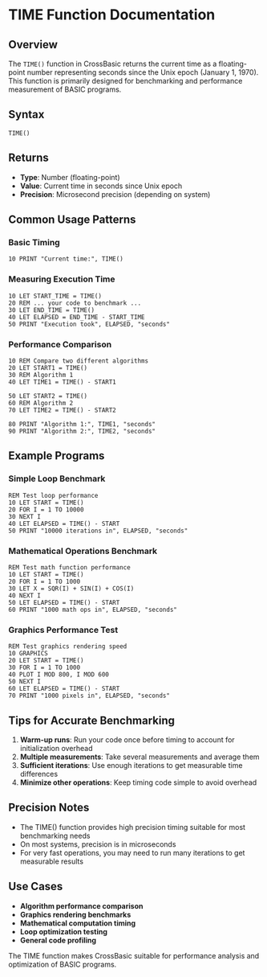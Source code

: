# TIME Function Documentation

## Overview
The `TIME()` function in CrossBasic returns the current time as a floating-point number representing seconds since the Unix epoch (January 1, 1970). This function is primarily designed for benchmarking and performance measurement of BASIC programs.

## Syntax
```basic
TIME()
```

## Returns
- **Type**: Number (floating-point)
- **Value**: Current time in seconds since Unix epoch
- **Precision**: Microsecond precision (depending on system)

## Common Usage Patterns

### Basic Timing
```basic
10 PRINT "Current time:", TIME()
```

### Measuring Execution Time
```basic
10 LET START_TIME = TIME()
20 REM ... your code to benchmark ...
30 LET END_TIME = TIME()
40 LET ELAPSED = END_TIME - START_TIME
50 PRINT "Execution took", ELAPSED, "seconds"
```

### Performance Comparison
```basic
10 REM Compare two different algorithms
20 LET START1 = TIME()
30 REM Algorithm 1
40 LET TIME1 = TIME() - START1

50 LET START2 = TIME()
60 REM Algorithm 2  
70 LET TIME2 = TIME() - START2

80 PRINT "Algorithm 1:", TIME1, "seconds"
90 PRINT "Algorithm 2:", TIME2, "seconds"
```

## Example Programs

### Simple Loop Benchmark
```basic
REM Test loop performance
10 LET START = TIME()
20 FOR I = 1 TO 10000
30 NEXT I
40 LET ELAPSED = TIME() - START
50 PRINT "10000 iterations in", ELAPSED, "seconds"
```

### Mathematical Operations Benchmark
```basic
REM Test math function performance
10 LET START = TIME()
20 FOR I = 1 TO 1000
30 LET X = SQR(I) + SIN(I) + COS(I)
40 NEXT I
50 LET ELAPSED = TIME() - START
60 PRINT "1000 math ops in", ELAPSED, "seconds"
```

### Graphics Performance Test
```basic
REM Test graphics rendering speed
10 GRAPHICS
20 LET START = TIME()
30 FOR I = 1 TO 1000
40 PLOT I MOD 800, I MOD 600
50 NEXT I
60 LET ELAPSED = TIME() - START
70 PRINT "1000 pixels in", ELAPSED, "seconds"
```

## Tips for Accurate Benchmarking

1. **Warm-up runs**: Run your code once before timing to account for initialization overhead
2. **Multiple measurements**: Take several measurements and average them
3. **Sufficient iterations**: Use enough iterations to get measurable time differences
4. **Minimize other operations**: Keep timing code simple to avoid overhead

## Precision Notes

- The TIME() function provides high precision timing suitable for most benchmarking needs
- On most systems, precision is in microseconds
- For very fast operations, you may need to run many iterations to get measurable results

## Use Cases

- **Algorithm performance comparison**
- **Graphics rendering benchmarks** 
- **Mathematical computation timing**
- **Loop optimization testing**
- **General code profiling**

The TIME function makes CrossBasic suitable for performance analysis and optimization of BASIC programs.
